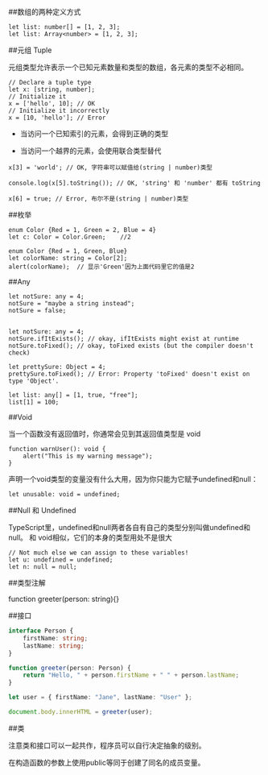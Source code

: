 ##数组的两种定义方式

```
let list: number[] = [1, 2, 3];
let list: Array<number> = [1, 2, 3];
```

##元组 Tuple

元组类型允许表示一个已知元素数量和类型的数组，各元素的类型不必相同。

```
// Declare a tuple type
let x: [string, number];
// Initialize it
x = ['hello', 10]; // OK
// Initialize it incorrectly
x = [10, 'hello']; // Error
```

- 当访问一个已知索引的元素，会得到正确的类型

- 当访问一个越界的元素，会使用联合类型替代

```
x[3] = 'world'; // OK, 字符串可以赋值给(string | number)类型

console.log(x[5].toString()); // OK, 'string' 和 'number' 都有 toString

x[6] = true; // Error, 布尔不是(string | number)类型
```


##枚举

```
enum Color {Red = 1, Green = 2, Blue = 4}
let c: Color = Color.Green;    //2

enum Color {Red = 1, Green, Blue}
let colorName: string = Color[2];
alert(colorName);  // 显示'Green'因为上面代码里它的值是2
```


##Any

```
let notSure: any = 4;
notSure = "maybe a string instead";
notSure = false;


let notSure: any = 4;
notSure.ifItExists(); // okay, ifItExists might exist at runtime
notSure.toFixed(); // okay, toFixed exists (but the compiler doesn't check)

let prettySure: Object = 4;
prettySure.toFixed(); // Error: Property 'toFixed' doesn't exist on type 'Object'.

let list: any[] = [1, true, "free"];
list[1] = 100;
```


##Void

当一个函数没有返回值时，你通常会见到其返回值类型是 void

```
function warnUser(): void {
    alert("This is my warning message");
}
```

声明一个void类型的变量没有什么大用，因为你只能为它赋予undefined和null：

```
let unusable: void = undefined;
```



##Null 和 Undefined

TypeScript里，undefined和null两者各自有自己的类型分别叫做undefined和null。 和 void相似，它们的本身的类型用处不是很大

```
// Not much else we can assign to these variables!
let u: undefined = undefined;
let n: null = null;
```
















##类型注解

function greeter(person: string){}


##接口

```typescript
interface Person {
    firstName: string;
    lastName: string;
}

function greeter(person: Person) {
    return "Hello, " + person.firstName + " " + person.lastName;
}

let user = { firstName: "Jane", lastName: "User" };

document.body.innerHTML = greeter(user);
```



##类

注意类和接口可以一起共作，程序员可以自行决定抽象的级别。

在构造函数的参数上使用public等同于创建了同名的成员变量。














